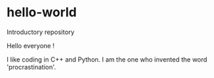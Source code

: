 # hello-world
Introductory repository

Hello everyone !

I like coding in C++ and Python.
I am the one who invented the word 'procrastination'.
